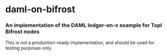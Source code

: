 # daml-on-bifrost
### An implementation of the DAML ledger-on-x example for Topl Bifrost nodes

This is not a production-ready implementation, and should be used for testing purposes only.
